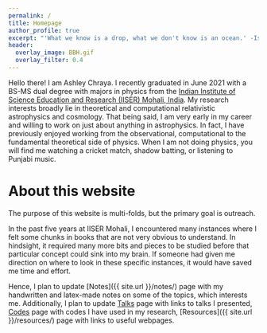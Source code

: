 ```yaml
---
permalink: /
title: Homepage
author_profile: true
excerpt: "'What we know is a drop, what we don't know is an ocean.' -Isaac Newton"
header:
  overlay_image: BBH.gif
  overlay_filter: 0.4
---
```

Hello there! I am Ashley Chraya. I recently graduated in June 2021 with a BS-MS dual degree with majors in physics from the [Indian Institute of Science Education and Research (IISER) Mohali, India](https://www.iisermohali.ac.in/). My research interests broadly lie in theoretical and computational relativistic astrophysics and cosmology. That being said, I am very early in my career and willing to work on just about anything in astrophysics. In fact, I have previously enjoyed working from the observational, computational to the fundamental theoretical side of physics. When I am not doing physics, you will find me watching a cricket match, shadow batting, or listening to Punjabi music.

About this website
======
The purpose of this website is multi-folds, but the primary goal is outreach. 

In the past five years at IISER Mohali, I encountered many instances where I felt some chunks in books that are not very obvious to understand. In hindsight, it required many more bits and pieces to be studied before that particular concept could sink into my brain. If someone had given me direction on where to look in these specific instances, it would have saved me time and effort. 

Hence, I plan to update [Notes]({{ site.url }}/notes/) page with my handwritten and latex-made notes on some of the topics, which interests me. Additionally, I plan to update [Talks]({{site.url}}/talks) page with links to talks I presented, [Codes]({{site.url}}/codes) page with codes I have used in my research, [Resources]({{ site.url }}/resources/) page with links to useful webpages.

